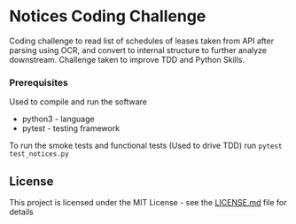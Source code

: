 # Notices Coding Challenge

Coding challenge to read list of schedules of leases taken from API after parsing using OCR, and convert to internal structure to further analyze downstream. Challenge taken to improve TDD and Python Skills. 

### Prerequisites

Used to compile and run the software

* python3 - language
* pytest - testing framework

To run the smoke tests and functional tests (Used to drive TDD) run `pytest test_notices.py`

## License

This project is licensed under the MIT License - see the [LICENSE.md](LICENSE.md) file for details
